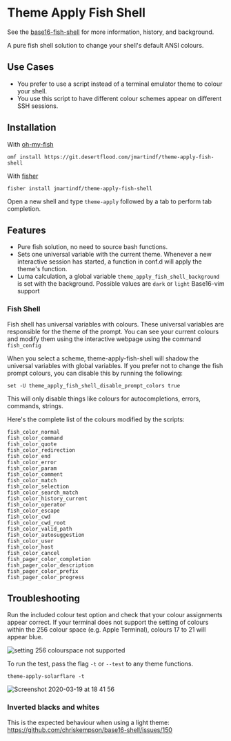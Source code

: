 # Theme Apply Fish Shell

See the [base16-fish-shell](https://github.com/FabioAntunes/base16-fish-shell) for more information, history, and background.

A pure fish shell solution to change your shell's default ANSI colours.

## Use Cases

* You prefer to use a script instead of a terminal emulator theme to colour your shell.
* You use this script to have different colour schemes appear on different SSH sessions.

## Installation

With [oh-my-fish](https://github.com/oh-my-fish/oh-my-fish)
```fish
omf install https://git.desertflood.com/jmartindf/theme-apply-fish-shell
```

With [fisher](https://github.com/jorgebucaran/fisher)

```shell
fisher install jmartindf/theme-apply-fish-shell
```

Open a new shell and type `theme-apply` followed by a tab to perform tab completion.

## Features

* Pure fish solution, no need to source bash functions.
* Sets one universal variable with the current theme. Whenever a new interactive session has started, a function in conf.d will apply the theme's function.
* Luma calculation, a global variable `theme_apply_fish_shell_background` is set with the background. Possible values are `dark` or `light`
Base16-vim support

### Fish Shell
Fish shell has universal variables with colours. These universal variables are responsible for the theme of the prompt. You can see your current colours and modify them using the interactive webpage using the command `fish_config`

When you select a scheme, theme-apply-fish-shell will shadow the universal variables with global variables. If you prefer not to change the fish prompt colours, you can disable this by running the following:

```shell
set -U theme_apply_fish_shell_disable_prompt_colors true
```

This will only disable things like colours for autocompletions, errors, commands, strings.

Here's the complete list of the colours modified by the scripts:
```
fish_color_normal
fish_color_command
fish_color_quote
fish_color_redirection
fish_color_end
fish_color_error
fish_color_param
fish_color_comment
fish_color_match
fish_color_selection
fish_color_search_match
fish_color_history_current
fish_color_operator
fish_color_escape
fish_color_cwd
fish_color_cwd_root
fish_color_valid_path
fish_color_autosuggestion 
fish_color_user
fish_color_host
fish_color_cancel
fish_pager_color_completion
fish_pager_color_description
fish_pager_color_prefix
fish_pager_color_progress 
```

## Troubleshooting

Run the included colour test option and check that your colour assignments appear correct. If your terminal does not support the setting of colours within the 256 colour space (e.g. Apple Terminal), colours 17 to 21 will appear blue.

![setting 256 colourspace not supported](https://raw.github.com/chriskempson/base16-shell/master/setting-256-colourspace-not-supported.png)

To run the test, pass the flag `-t` or `--test` to any theme functions. 

```shell
theme-apply-solarflare -t
```

![Screenshot 2020-03-19 at 18 41 56](https://user-images.githubusercontent.com/2544673/77102790-50c07580-6a11-11ea-85e6-d88ba956d56d.png)


### Inverted blacks and whites

This is the expected behaviour when using a light theme:
https://github.com/chriskempson/base16-shell/issues/150
